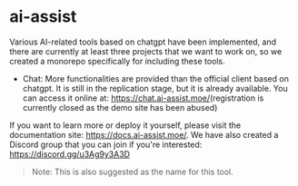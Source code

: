 # ai-assist

Various AI-related tools based on chatgpt have been implemented, and there are currently at least three projects that we want to work on, so we created a monorepo specifically for including these tools.

- Chat: More functionalities are provided than the official client based on chatgpt. It is still in the replication stage, but it is already available. You can access it online at: <https://chat.ai-assist.moe/>(registration is currently closed as the demo site has been abused)

If you want to learn more or deploy it yourself, please visit the documentation site: <https://docs.ai-assist.moe/>. We have also created a Discord group that you can join if you're interested: <https://discord.gg/u3Ag9y3A3D>

> Note: This is also suggested as the name for this tool.
